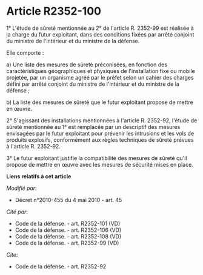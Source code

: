 # Article R2352-100

1° L'étude de sûreté mentionnée au 2° de l'article R. 2352-99 est réalisée à la charge du futur exploitant, dans des
conditions fixées par arrêté conjoint du ministre de l'intérieur et du ministre de la défense. 

Elle comporte : 

a) Une liste des mesures de sûreté préconisées, en fonction des caractéristiques géographiques et physiques de l'installation
fixe ou mobile projetée, par un organisme agréé par le préfet selon un cahier des charges défini par arrêté conjoint du
ministre de l'intérieur et du ministre de la défense ; 

b) La liste des mesures de sûreté que le futur exploitant propose de mettre en œuvre. 

2° S'agissant des installations mentionnées à l'article R. 2352-92, l'étude de sûreté mentionnée au 1° est remplacée par un
descriptif des mesures envisagées par le futur exploitant pour prévenir les intrusions et les vols de produits explosifs,
conformément aux règles techniques de sûreté prévues à l'article R. 2352-92. 

3° Le futur exploitant justifie la compatibilité des mesures de sûreté qu'il propose de mettre en œuvre avec les mesures de
sécurité mises en place.

**Liens relatifs à cet article**

_Modifié par_:

  - Décret n°2010-455 du 4 mai 2010 - art. 45

_Cité par_:

  - Code de la défense. - art. R2352-101 (VD)
  - Code de la défense. - art. R2352-106 (VD)
  - Code de la défense. - art. R2352-108 (VD)
  - Code de la défense. - art. R2352-99 (VD)

_Cite_:

  - Code de la défense. - art. R2352-92
